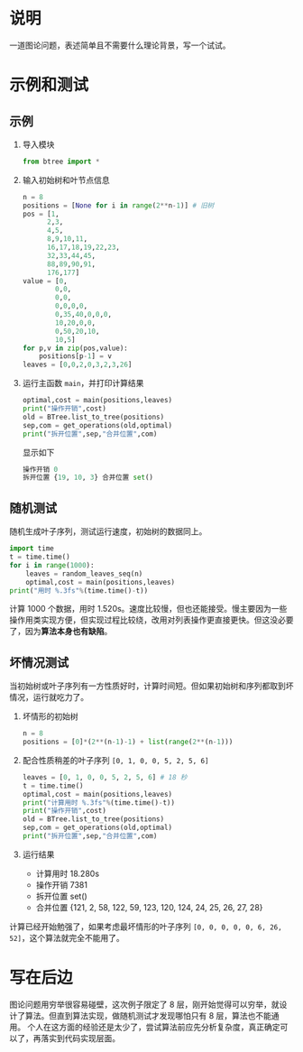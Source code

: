 # 说明
一道图论问题，表述简单且不需要什么理论背景，写一个试试。

# 示例和测试
## 示例

1. 导入模块
   ```py
   from btree import *
   ```

2. 输入初始树和叶节点信息
   ```py
   n = 8
   positions = [None for i in range(2**n-1)] # 旧树
   pos = [1, 
         2,3, 
         4,5, 
         8,9,10,11, 
         16,17,18,19,22,23,
         32,33,44,45,
         88,89,90,91,
         176,177]
   value = [0,
           0,0,
           0,0,
           0,0,0,0,
           0,35,40,0,0,0,
           10,20,0,0,
           0,50,20,10,
           10,5]
   for p,v in zip(pos,value):
       positions[p-1] = v
   leaves = [0,0,2,0,3,2,3,26]
   ```

3. 运行主函数 `main`，并打印计算结果
   ```py
   optimal,cost = main(positions,leaves)
   print("操作开销",cost)
   old = BTree.list_to_tree(positions)
   sep,com = get_operations(old,optimal)
   print("拆开位置",sep,"合并位置",com)
   ```
   显示如下
   ```py
   操作开销 0
   拆开位置 {19, 10, 3} 合并位置 set()
   ```

## 随机测试
随机生成叶子序列，测试运行速度，初始树的数据同上。

```py
import time
t = time.time()
for i in range(1000):
    leaves = random_leaves_seq(n)
    optimal,cost = main(positions,leaves)
print("用时 %.3fs"%(time.time()-t))
```

计算 1000 个数据，用时 1.520s。速度比较慢，但也还能接受。慢主要因为一些操作用类实现方便，但实现过程比较绕，改用对列表操作更直接更快。但这没必要了，因为**算法本身也有缺陷**。

## 坏情况测试
当初始树或叶子序列有一方性质好时，计算时间短。但如果初始树和序列都取到坏情况，运行就吃力了。
1. 坏情形的初始树
    ```py
    n = 8
    positions = [0]*(2**(n-1)-1) + list(range(2**(n-1)))
    ```

2. 配合性质稍差的叶子序列 `[0, 1, 0, 0, 5, 2, 5, 6]`
    ```py
    leaves = [0, 1, 0, 0, 5, 2, 5, 6] # 18 秒
    t = time.time()
    optimal,cost = main(positions,leaves)
    print("计算用时 %.3fs"%(time.time()-t))
    print("操作开销",cost)
    old = BTree.list_to_tree(positions)
    sep,com = get_operations(old,optimal)
    print("拆开位置",sep,"合并位置",com)
    ```
3. 运行结果
   - 计算用时 18.280s
   - 操作开销 7381
   - 拆开位置 set() 
   - 合并位置 {121, 2, 58, 122, 59, 123, 120, 124, 24, 25, 26, 27, 28}

计算已经开始勉强了，如果考虑最坏情形的叶子序列 `[0, 0, 0, 0, 0, 6, 26, 52]`，这个算法就完全不能用了。

# 写在后边
图论问题用穷举很容易碰壁，这次例子限定了 8 层，刚开始觉得可以穷举，就设计了算法。但直到算法实现，做随机测试才发现哪怕只有 8 层，算法也不能通用。
个人在这方面的经验还是太少了，尝试算法前应先分析复杂度，真正确定可以了，再落实到代码实现层面。